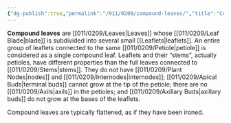 ```yaml
---
{"dg-publish":true,"permalink":"/011/0209/compound-leaves/","title":"Compound Leaves","tags":["BIOL412"],"created":"2024-09-26T15:17:00.000-07:00","updated":"2025-01-22T00:31:57.760-08:00"}
---
```


**Compound leaves** are [[011/0209/Leaves\|Leaves]] whose [[011/0209/Leaf Blade\|blade]] is subdivided into several small [[Leaflets\|leaflets]]. An entire group of leaflets connected to the same [[011/0209/Petiole\|petiole]] is considered as a single compound leaf. Leaflets and their “stems”, actually petioles, have different properties than the full leaves connected to [[011/0209/Stems\|stems]]. They do not have [[011/0209/Plant Nodes\|nodes]] and [[011/0209/Internodes\|internodes]]; [[011/0209/Apical Buds\|terminal buds]] cannot grow at the tip of the petiole; there are no [[011/0209/Axils\|axils]] in the petioles; and [[011/0209/Axillary Buds\|axillary buds]] do not grow at the bases of the leaflets.

Compound leaves are typically flattened, as if they have been ironed.